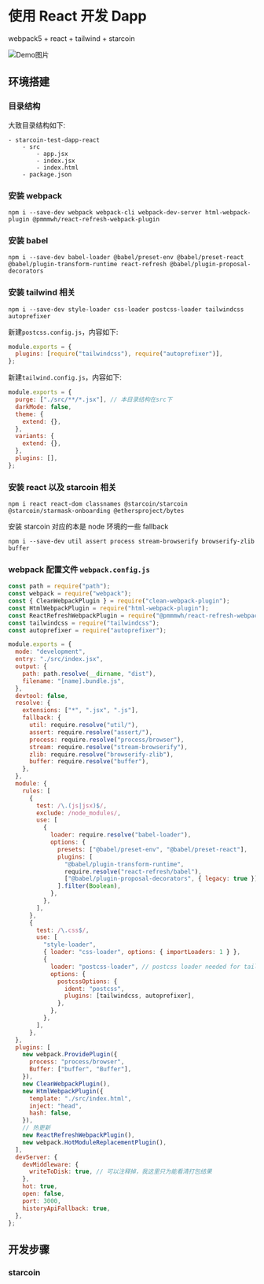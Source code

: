 # 使用 React 开发 Dapp

webpack5 + react + tailwind + starcoin

![Demo图片](https://raw.github.com/LiuN1an/starcoin-test-dapp-react/main/IMG/demo.png?raw=true)

## 环境搭建

### 目录结构

大致目录结构如下:

```
- starcoin-test-dapp-react
    - src
        - app.jsx
        - index.jsx
        - index.html
    - package.json
```

### 安装 webpack

`npm i --save-dev webpack webpack-cli webpack-dev-server html-webpack-plugin @pmmmwh/react-refresh-webpack-plugin`

### 安装 babel

`npm i --save-dev babel-loader @babel/preset-env @babel/preset-react @babel/plugin-transform-runtime react-refresh @babel/plugin-proposal-decorators`

### 安装 tailwind 相关

`npm i --save-dev style-loader css-loader postcss-loader tailwindcss autoprefixer`

新建`postcss.config.js`，内容如下:

```js
module.exports = {
  plugins: [require("tailwindcss"), require("autoprefixer")],
};
```

新建`tailwind.config.js`，内容如下:

```js
module.exports = {
  purge: ["./src/**/*.jsx"], // 本目录结构在src下
  darkMode: false,
  theme: {
    extend: {},
  },
  variants: {
    extend: {},
  },
  plugins: [],
};
```

### 安装 react 以及 starcoin 相关

`npm i react react-dom classnames @starcoin/starcoin @starcoin/starmask-onboarding @ethersproject/bytes`

安装 starcoin 对应的本是 node 环境的一些 fallback

`npm i --save-dev util assert process stream-browserify browserify-zlib buffer`

### webpack 配置文件 `webpack.config.js`

```js
const path = require("path");
const webpack = require("webpack");
const { CleanWebpackPlugin } = require("clean-webpack-plugin");
const HtmlWebpackPlugin = require("html-webpack-plugin");
const ReactRefreshWebpackPlugin = require("@pmmmwh/react-refresh-webpack-plugin");
const tailwindcss = require("tailwindcss");
const autoprefixer = require("autoprefixer");

module.exports = {
  mode: "development",
  entry: "./src/index.jsx",
  output: {
    path: path.resolve(__dirname, "dist"),
    filename: "[name].bundle.js",
  },
  devtool: false,
  resolve: {
    extensions: ["*", ".jsx", ".js"],
    fallback: {
      util: require.resolve("util/"),
      assert: require.resolve("assert/"),
      process: require.resolve("process/browser"),
      stream: require.resolve("stream-browserify"),
      zlib: require.resolve("browserify-zlib"),
      buffer: require.resolve("buffer"),
    },
  },
  module: {
    rules: [
      {
        test: /\.(js|jsx)$/,
        exclude: /node_modules/,
        use: [
          {
            loader: require.resolve("babel-loader"),
            options: {
              presets: ["@babel/preset-env", "@babel/preset-react"],
              plugins: [
                "@babel/plugin-transform-runtime",
                require.resolve("react-refresh/babel"),
                ["@babel/plugin-proposal-decorators", { legacy: true }],
              ].filter(Boolean),
            },
          },
        ],
      },
      {
        test: /\.css$/,
        use: [
          "style-loader",
          { loader: "css-loader", options: { importLoaders: 1 } },
          {
            loader: "postcss-loader", // postcss loader needed for tailwindcss
            options: {
              postcssOptions: {
                ident: "postcss",
                plugins: [tailwindcss, autoprefixer],
              },
            },
          },
        ],
      },
  },
  plugins: [
    new webpack.ProvidePlugin({
      process: "process/browser",
      Buffer: ["buffer", "Buffer"],
    }),
    new CleanWebpackPlugin(),
    new HtmlWebpackPlugin({
      template: "./src/index.html",
      inject: "head",
      hash: false,
    }),
    // 热更新
    new ReactRefreshWebpackPlugin(),
    new webpack.HotModuleReplacementPlugin(),
  ],
  devServer: {
    devMiddleware: {
      writeToDisk: true, // 可以注释掉，我这里只为能看清打包结果
    },
    hot: true,
    open: false,
    port: 3000,
    historyApiFallback: true,
  },
};
```

## 开发步骤

### starcoin
